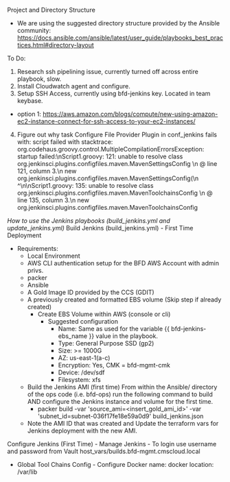 Project and Directory Structure
- We are using the suggested directory structure provided by the Ansible community: https://docs.ansible.com/ansible/latest/user_guide/playbooks_best_practices.html#directory-layout

To Do: 
1. Research ssh pipelining issue, currently turned off across entire playbook, slow. 
2. Install Cloudwatch agent and configure. 
3. Setup SSH Access, currently using bfd-jenkins key. Located in team keybase. 
  - option 1: https://aws.amazon.com/blogs/compute/new-using-amazon-ec2-instance-connect-for-ssh-access-to-your-ec2-instances/
4. Figure out why task Configure File Provider Plugin in conf_jenkins fails with: 
script failed with stacktrace: org.codehaus.groovy.control.MultipleCompilationErrorsException: startup failed:\nScript1.groovy: 121: unable to resolve class org.jenkinsci.plugins.configfiles.maven.MavenSettingsConfig \n @ line 121, column 3.\n     new org.jenkinsci.plugins.configfiles.maven.MavenSettingsConfig(\n     ^\n\nScript1.groovy: 135: unable to resolve class org.jenkinsci.plugins.configfiles.maven.MavenToolchainsConfig \n @ line 135, column 3.\n     new org.jenkinsci.plugins.configfiles.maven.MavenToolchainsConfig
  

*How to use the Jenkins playbooks (build_jenkins.yml and update_jenkins.yml)*
Build Jenkins (build_jenkins.yml) - First Time Deployment
 - Requirements: 
   - Local Environment 
    - AWS CLI authentication setup for the BFD AWS Account with admin privs. 
    - packer 
    - Ansible
   - A Gold Image ID provided by the CCS (GDIT)
   - A previously created and formatted EBS volume (Skip step if already created)
     - Create EBS Volume within AWS (console or cli)
       - Suggested configuration
         - Name: Same as used for the variable {{ bfd-jenkins-ebs_name }} value in the playbook. 
         - Type: General Purpose SSD (gp2)
         - Size: >= 1000G 
         - AZ: us-east-1(a-c)
         - Encryption: Yes, CMK = bfd-mgmt-cmk
         - Device: /dev/sdf 
         - Filesystem: xfs 
   - Build the Jenkins AMI (first time) From within the Ansible/ directory of the ops code (i.e. bfd-ops) run the following command to build AND configure the Jenkins instance and volume for the first time. 
     - packer build -var 'source_ami=<insert_gold_ami_id>' -var 'subnet_id=subnet-036f17fe18e59a0d9' build_jenkins.json
   - Note the AMI ID that was created and Update the terraform vars for Jenkins deployment with the new AMI. 
   
Configure Jenkins (First Time) - Manage Jenkins - To login use username and password from Vault host_vars/builds.bfd-mgmt.cmscloud.local
 - Global Tool Chains Config - Configure Docker
   name: docker
   location: /var/lib 
  
